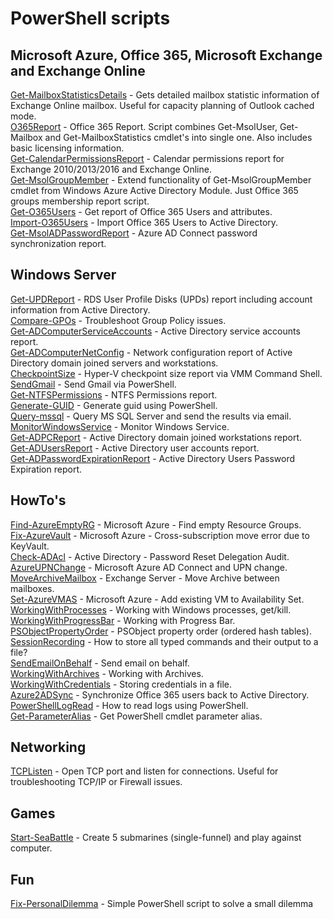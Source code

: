 # PowerShell scripts

## Microsoft Azure, Office 365, Microsoft Exchange and Exchange Online

[Get-MailboxStatisticsDetails](Scripts/Get-MailboxStatisticsDetails) - Gets detailed mailbox statistic information of Exchange Online mailbox. Useful for capacity planning of Outlook cached mode.  
[O365Report](Scripts/O365Report) - Office 365 Report. Script combines Get-MsolUser, Get-Mailbox and Get-MailboxStatistics cmdlet's into single one. Also includes basic licensing information.  
[Get-CalendarPermissionsReport](Scripts/Get-CalendarPermissionsReport) - Calendar permissions report for Exchange 2010/2013/2016 and Exchange Online.  
[Get-MsolGroupMember](Scripts/Get-MsolGroupMember) - Extend functionality of Get-MsolGroupMember cmdlet from Windows Azure Active Directory Module. Just Office 365 groups membership report script.  
[Get-O365Users](Scripts/Get-O365Users) - Get report of Office 365 Users and attributes.  
[Import-O365Users](Scripts/Import-O365Users) - Import Office 365 Users to Active Directory.  
[Get-MsolADPasswordReport](Scripts/Get-MsolADPasswordReport) - Azure AD Connect password synchronization report.

## Windows Server

[Get-UPDReport](Scripts/Get-UPDReport) - RDS User Profile Disks (UPDs) report including account information from Active Directory.  
[Compare-GPOs](Scripts/Compare-GPOs) - Troubleshoot Group Policy issues.  
[Get-ADComputerServiceAccounts](Scripts/Get-ADComputerServiceAccounts) - Active Directory service accounts report.  
[Get-ADComputerNetConfig](Scripts/Get-ADComputerNetConfig) - Network configuration report of Active Directory domain joined servers and workstations.  
[CheckpointSize](Scripts/CheckpointSize) - Hyper-V checkpoint size report via VMM Command Shell.  
[SendGmail](Scripts/SendGmail) - Send Gmail via PowerShell.  
[Get-NTFSPermissions](Scripts/Get-NTFSPermissions) - NTFS Permissions report.  
[Generate-GUID](Scripts/Generate-GUID) - Generate guid using PowerShell.  
[Query-mssql](Scripts/Query-mssql) - Query MS SQL Server and send the results via email.  
[MonitorWindowsService](Scripts/MonitorWindowsService) - Monitor Windows Service.  
[Get-ADPCReport](Scripts/Get-ADPCReport) - Active Directory domain joined workstations report.  
[Get-ADUsersReport](Scripts/Get-ADUsersReport) - Active Directory user accounts report.  
[Get-ADPasswordExpirationReport](Scripts/Get-ADPasswordExpirationReport) - Active Directory Users Password Expiration report.

## HowTo's

[Find-AzureEmptyRG](Scripts/Find-AzureEmptyRG) - Microsoft Azure - Find empty Resource Groups.  
[Fix-AzureVault](Scripts/Fix-AzureVault) - Microsoft Azure - Cross-subscription move error due to KeyVault.  
[Check-ADAcl](Scripts/Check-ADAcl) - Active Directory - Password Reset Delegation Audit.  
[AzureUPNChange](Scripts/AzureUPNChange) - Microsoft Azure AD Connect and UPN change.  
[MoveArchiveMailbox](Scripts/MoveArchiveMailbox) - Exchange Server - Move Archive between mailboxes.  
[Set-AzureVMAS](Scripts/Set-AzureVMAS) - Microsoft Azure - Add existing VM to Availability Set.  
[WorkingWithProcesses](Scripts/WorkingWithProcesses) - Working with Windows processes, get/kill.  
[WorkingWithProgressBar](Scripts/WorkingWithProgressBar) - Working with Progress Bar.  
[PSObjectPropertyOrder](Scripts/PSObjectPropertyOrder) - PSObject property order (ordered hash tables).  
[SessionRecording](Scripts/SessionRecording) - How to store all typed commands and their output to a file?  
[SendEmailOnBehalf](Scripts/SendEmailOnBehalf) - Send email on behalf.  
[WorkingWithArchives](Scripts/WorkingWithArchives) - Working with Archives.  
[WorkingWithCredentials](Scripts/WorkingWithCredentials) - Storing credentials in a file.  
[Azure2ADSync](Scripts/Azure2ADSync) - Synchronize Office 365 users back to Active Directory.  
[PowerShellLogRead](Scripts/PowerShellLogRead) - How to read logs using PowerShell.  
[Get-ParameterAlias](Scripts/Get-ParameterAlias) - Get PowerShell cmdlet parameter alias.

## Networking

[TCPListen](Scripts/TCPListen) - Open TCP port and listen for connections. Useful for troubleshooting TCP/IP or Firewall issues.

## Games

[Start-SeaBattle](Scripts/Start-SeaBattle) - Create 5 submarines (single-funnel) and play against computer.

## Fun

[Fix-PersonalDilemma](Scripts/Fix-PersonalDilemma) - Simple PowerShell script to solve a small dilemma